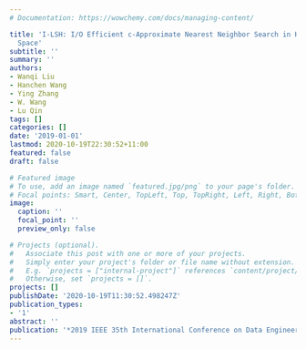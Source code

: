 ```yaml
---
# Documentation: https://wowchemy.com/docs/managing-content/

title: 'I-LSH: I/O Efficient c-Approximate Nearest Neighbor Search in High-Dimensional
  Space'
subtitle: ''
summary: ''
authors:
- Wanqi Liu
- Hanchen Wang
- Ying Zhang
- W. Wang
- Lu Qin
tags: []
categories: []
date: '2019-01-01'
lastmod: 2020-10-19T22:30:52+11:00
featured: false
draft: false

# Featured image
# To use, add an image named `featured.jpg/png` to your page's folder.
# Focal points: Smart, Center, TopLeft, Top, TopRight, Left, Right, BottomLeft, Bottom, BottomRight.
image:
  caption: ''
  focal_point: ''
  preview_only: false

# Projects (optional).
#   Associate this post with one or more of your projects.
#   Simply enter your project's folder or file name without extension.
#   E.g. `projects = ["internal-project"]` references `content/project/deep-learning/index.md`.
#   Otherwise, set `projects = []`.
projects: []
publishDate: '2020-10-19T11:30:52.498247Z'
publication_types:
- '1'
abstract: ''
publication: '*2019 IEEE 35th International Conference on Data Engineering (ICDE)*'
---
```

